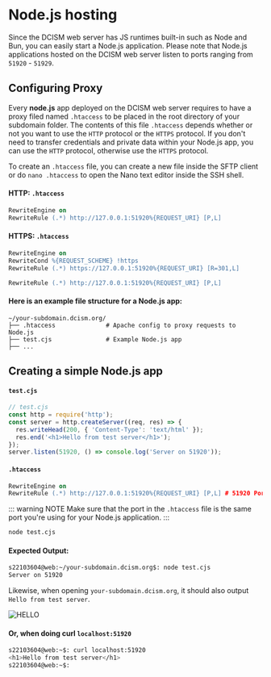 # Node.js hosting
Since the DCISM web server has JS runtimes built-in such as Node and Bun, you can easily start a Node.js application. Please note that Node.js applications hosted on the DCISM web server listen to ports ranging from `51920` - `51929`.

## Configuring Proxy
Every **node.js** app deployed on the DCISM web server requires to have a proxy filed named `.htaccess` to be placed in the root directory of your subdomain folder. The contents of this file `.htaccess` depends whether or not you want to use the `HTTP` protocol or the `HTTPS` protocol. If you don't need to transfer credentials and private data within your Node.js app, you can use the `HTTP` protocol, otherwise use the `HTTPS` protocol.

To create an `.htaccess` file, you can create a new file inside the SFTP client or do `nano .htaccess` to open the Nano text editor inside the SSH shell.

#### HTTP: `.htaccess`
```apache
RewriteEngine on
RewriteRule (.*) http://127.0.0.1:51920%{REQUEST_URI} [P,L]
```
#### HTTPS: `.htaccess`
```apache
RewriteEngine on
RewriteCond %{REQUEST_SCHEME} !https
RewriteRule (.*) https://127.0.0.1:51920%{REQUEST_URI} [R=301,L]

RewriteRule (.*) http://127.0.0.1:51920%{REQUEST_URI} [P,L]
```

#### Here is an example file structure for a Node.js app:
```text {2}
~/your-subdomain.dcism.org/
├── .htaccess              # Apache config to proxy requests to Node.js
├── test.cjs               # Example Node.js app
├── ...
```
## Creating a simple Node.js app
#### `test.cjs`
```js 
// test.cjs
const http = require('http');
const server = http.createServer((req, res) => {
  res.writeHead(200, { 'Content-Type': 'text/html' });
  res.end('<h1>Hello from test server</h1>');
});
server.listen(51920, () => console.log('Server on 51920'));
```
#### `.htaccess`
```apache
RewriteEngine on
RewriteRule (.*) http://127.0.0.1:51920%{REQUEST_URI} [P,L] # 51920 Port!
```

::: warning NOTE
Make sure that the port in the `.htaccess` file is the same port you're using for your Node.js application.
:::
```bash
node test.cjs
```

#### Expected Output:
```bash
s22103604@web:~/your-subdomain.dcism.org$: node test.cjs
Server on 51920
```

Likewise, when opening `your-subdomain.dcism.org`, it should also output `Hello from test server`.

![HELLO](/hello.png)

#### Or, when doing curl `localhost:51920`
```bash
s22103604@web:~$: curl localhost:51920
<h1>Hello from test server</h1>
s22103604@web:~$:
```